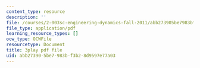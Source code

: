 ```yaml
---
content_type: resource
description: ''
file: /courses/2-003sc-engineering-dynamics-fall-2011/abb273905be7983bf3b28d9597e77a03_OxcCPTc_bXw.pdf
file_type: application/pdf
learning_resource_types: []
ocw_type: OCWFile
resourcetype: Document
title: 3play pdf file
uid: abb27390-5be7-983b-f3b2-8d9597e77a03
---
```

